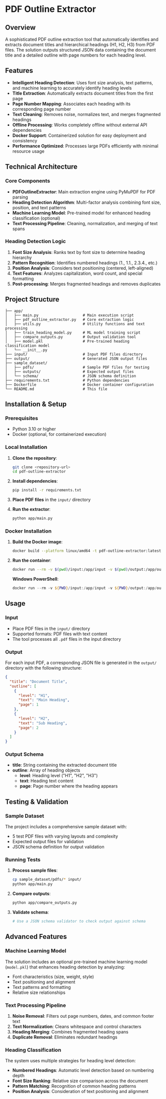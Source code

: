# PDF Outline Extractor

## Overview
A sophisticated PDF outline extraction tool that automatically identifies and extracts document titles and hierarchical headings (H1, H2, H3) from PDF files. The solution outputs structured JSON data containing the document title and a detailed outline with page numbers for each heading level.

## Features
- **Intelligent Heading Detection**: Uses font size analysis, text patterns, and machine learning to accurately identify heading levels
- **Title Extraction**: Automatically extracts document titles from the first page
- **Page Number Mapping**: Associates each heading with its corresponding page number
- **Text Cleaning**: Removes noise, normalizes text, and merges fragmented headings
- **Offline Processing**: Works completely offline without external API dependencies
- **Docker Support**: Containerized solution for easy deployment and consistency
- **Performance Optimized**: Processes large PDFs efficiently with minimal resource usage

## Technical Architecture

### Core Components
- **PDFOutlineExtractor**: Main extraction engine using PyMuPDF for PDF parsing
- **Heading Detection Algorithm**: Multi-factor analysis combining font size, position, and text patterns
- **Machine Learning Model**: Pre-trained model for enhanced heading classification (optional)
- **Text Processing Pipeline**: Cleaning, normalization, and merging of text spans

### Heading Detection Logic
1. **Font Size Analysis**: Ranks text by font size to determine heading hierarchy
2. **Pattern Recognition**: Identifies numbered headings (1., 1.1., 2.3.4., etc.)
3. **Position Analysis**: Considers text positioning (centered, left-aligned)
4. **Text Features**: Analyzes capitalization, word count, and special formatting
5. **Post-processing**: Merges fragmented headings and removes duplicates

## Project Structure
```
├── app/
│   ├── main.py                    # Main execution script
│   ├── pdf_outline_extractor.py   # Core extraction logic
│   ├── utils.py                   # Utility functions and text processing
│   ├── train_heading_model.py     # ML model training script
│   ├── compare_outputs.py         # Output validation tool
│   ├── model.pkl                  # Pre-trained heading classification model
│   └── __init__.py
├── input/                         # Input PDF files directory
├── output/                        # Generated JSON output files
├── sample_dataset/
│   ├── pdfs/                      # Sample PDF files for testing
│   ├── outputs/                   # Expected output files
│   └── schema/                    # JSON schema definition
├── requirements.txt               # Python dependencies
├── Dockerfile                     # Docker container configuration
└── README.md                      # This file
```

## Installation & Setup

### Prerequisites
- Python 3.10 or higher
- Docker (optional, for containerized execution)

### Local Installation
1. **Clone the repository**:
   ```bash
   git clone <repository-url>
   cd pdf-outline-extractor
   ```

2. **Install dependencies**:
   ```bash
   pip install -r requirements.txt
   ```

3. **Place PDF files** in the `input/` directory

4. **Run the extractor**:
   ```bash
   python app/main.py
   ```

### Docker Installation
1. **Build the Docker image**:
   ```bash
   docker build --platform linux/amd64 -t pdf-outline-extractor:latest .
   ```

2. **Run the container**:
   ```bash
   docker run --rm -v $(pwd)/input:/app/input -v $(pwd)/output:/app/output --network none pdf-outline-extractor:latest
   ```

   **Windows PowerShell**:
   ```powershell
   docker run --rm -v ${PWD}/input:/app/input -v ${PWD}/output:/app/output --network none pdf-outline-extractor:latest
   ```

## Usage

### Input
- Place PDF files in the `input/` directory
- Supported formats: PDF files with text content
- The tool processes all `.pdf` files in the input directory

### Output
For each input PDF, a corresponding JSON file is generated in the `output/` directory with the following structure:

```json
{
  "title": "Document Title",
  "outline": [
    {
      "level": "H1",
      "text": "Main Heading",
      "page": 1
    },
    {
      "level": "H2", 
      "text": "Sub Heading",
      "page": 2
    }
  ]
}
```

### Output Schema
- **title**: String containing the extracted document title
- **outline**: Array of heading objects
  - **level**: Heading level ("H1", "H2", "H3")
  - **text**: Heading text content
  - **page**: Page number where the heading appears


## Testing & Validation

### Sample Dataset
The project includes a comprehensive sample dataset with:
- 5 test PDF files with varying layouts and complexity
- Expected output files for validation
- JSON schema definition for output validation

### Running Tests
1. **Process sample files**:
   ```bash
   cp sample_dataset/pdfs/* input/
   python app/main.py
   ```

2. **Compare outputs**:
   ```bash
   python app/compare_outputs.py
   ```

3. **Validate schema**:
   ```bash
   # Use a JSON schema validator to check output against schema
   ```

## Advanced Features

### Machine Learning Model
The solution includes an optional pre-trained machine learning model (`model.pkl`) that enhances heading detection by analyzing:
- Font characteristics (size, weight, style)
- Text positioning and alignment
- Text patterns and formatting
- Relative size relationships

### Text Processing Pipeline
1. **Noise Removal**: Filters out page numbers, dates, and common footer text
2. **Text Normalization**: Cleans whitespace and control characters
3. **Heading Merging**: Combines fragmented heading spans
4. **Duplicate Removal**: Eliminates redundant headings

### Heading Classification
The system uses multiple strategies for heading level detection:
- **Numbered Headings**: Automatic level detection based on numbering depth
- **Font Size Ranking**: Relative size comparison across the document
- **Pattern Matching**: Recognition of common heading patterns
- **Position Analysis**: Consideration of text positioning and alignment

